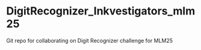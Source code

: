 # DigitRecognizer_Inkvestigators_mlm25
Git repo for collaborating on Digit Recognizer challenge for MLM25
